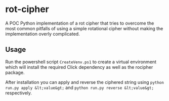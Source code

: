# rot-cipher
A POC Python implementation of a rot cipher that tries to overcome the most common pitfalls of using a
simple rotational cipher without making the implementation overly complicated.

## Usage
Run the powershell script `CreateVenv.ps1` to create a virtual environment which will install the required Click
dependency as well as the rocipher package.

After installation you can apply and reverse the ciphered string using `python run.py apply &lt;value&gt;` and
`python run.py reverse &lt;value&gt;` respectively.
